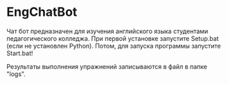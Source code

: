 # EngChatBot

Чат бот предназначен для изучения английского языка студентами педагогического колледжа.
При первой установке запустите Setup.bat (если не установлен Python). Потом, для запуска программы запустите Start.bat!

Результаты выполнения упражнений записываются в файл в папке "logs".
